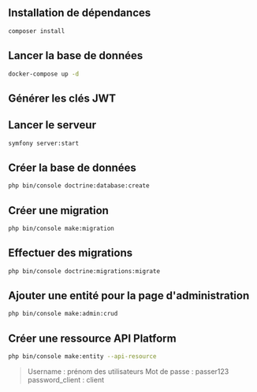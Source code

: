 ## Installation de dépendances
```bash
composer install
```

## Lancer la base de données
```bash
docker-compose up -d
```

## Générer les clés JWT

## Lancer le serveur
```bash
symfony server:start
```

## Créer la base de données
```bash
php bin/console doctrine:database:create
```


## Créer une migration
```bash
php bin/console make:migration
```

## Effectuer des migrations
```bash
php bin/console doctrine:migrations:migrate
```

## Ajouter une entité pour la page d'administration
```bash
php bin/console make:admin:crud
```

## Créer une ressource API Platform
```bash
php bin/console make:entity --api-resource
```

> Username : prénom des utilisateurs
> Mot de passe : passer123
> password_client : client